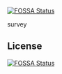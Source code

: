 [![FOSSA Status](https://app.fossa.io/api/projects/git%2Bgithub.com%2Fcjburchell%2Fsurvey.svg?type=shield)](https://app.fossa.io/projects/git%2Bgithub.com%2Fcjburchell%2Fsurvey?ref=badge_shield)

survey


## License
[![FOSSA Status](https://app.fossa.io/api/projects/git%2Bgithub.com%2Fcjburchell%2Fsurvey.svg?type=large)](https://app.fossa.io/projects/git%2Bgithub.com%2Fcjburchell%2Fsurvey?ref=badge_large)